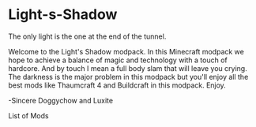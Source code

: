 Light-s-Shadow
==============

The only light is the one at the end of the tunnel.

Welcome to the Light's Shadow modpack. In this Minecraft modpack we hope to achieve a balance of magic and technology with a touch of hardcore. And by touch I mean a full body slam that will leave you crying. The darkness is the major problem in this modpack but you'll enjoy all the best mods like Thaumcraft 4 and Buildcraft in this modpack. Enjoy.


-Sincere Doggychow and Luxite
                                                                  
 List of Mods
